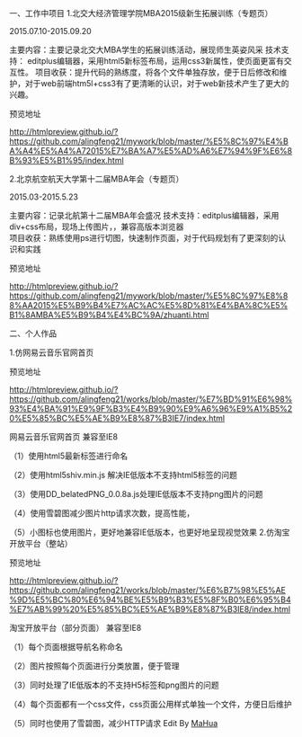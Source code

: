 <html lang="en"><head>
    <meta charset="UTF-8">
    <title></title>
</head>
<body marginheight="0"><p>一、工作中项目
1.北交大经济管理学院MBA2015级新生拓展训练（专题页）

</p>
<p>2015.07.10-2015.09.20

</p>
<p>主要内容：主要记录北交大MBA学生的拓展训练活动，展现师生英姿风采
技术支持： editplus编辑器，采用html5新标签布局，运用css3新属性，使页面更富有交互性。
项目收获：提升代码的熟练度，将各个文件单独存放，便于日后修改和维护，对于web前端htm5l+css3有了更清晰的认识，对于web新技术产生了更大的兴趣。

</p>
<p>预览地址

</p>
<p><a href="http://htmlpreview.github.io/?https://github.com/alingfeng21/mywork/blob/master/%E5%8C%97%E4%BA%A4%E5%A4%A72015%E7%BA%A7%E5%AD%A6%E7%94%9F%E6%8B%93%E5%B1%95/index.html">http://htmlpreview.github.io/?https://github.com/alingfeng21/mywork/blob/master/%E5%8C%97%E4%BA%A4%E5%A4%A72015%E7%BA%A7%E5%AD%A6%E7%94%9F%E6%8B%93%E5%B1%95/index.html</a>


</p>
<p>2.北京航空航天大学第十二届MBA年会（专题页）

</p>
<p>2015.03-2015.5.23

</p>
<p>主要内容：记录北航第十二届MBA年会盛况
技术支持：editplus编辑器，采用div+css布局，现场上传图片，，兼容高版本浏览器<br>项目收获：熟练使用ps进行切图，快速制作页面，对于代码规划有了更深刻的认识和实践 

</p>
<p>预览地址

</p>
<p><a href="http://htmlpreview.github.io/?https://github.com/alingfeng21/mywork/blob/master/%E5%8C%97%E8%88%AA2015%E5%B9%B4%E7%AC%AC%E5%8D%81%E4%BA%8C%E5%B1%8AMBA%E5%B9%B4%E4%BC%9A/zhuanti.html">http://htmlpreview.github.io/?https://github.com/alingfeng21/mywork/blob/master/%E5%8C%97%E8%88%AA2015%E5%B9%B4%E7%AC%AC%E5%8D%81%E4%BA%8C%E5%B1%8AMBA%E5%B9%B4%E4%BC%9A/zhuanti.html</a>

</p>
<p>二、个人作品

</p>
<p>1.仿网易云音乐官网首页

</p>
<p>预览地址

</p>
<p><a href="http://htmlpreview.github.io/?https://github.com/alingfeng21/works/blob/master/%E7%BD%91%E6%98%93%E4%BA%91%E9%9F%B3%E4%B9%90%E9%A6%96%E9%A1%B5%20%E5%85%BC%E5%AE%B9%E8%87%B3IE7/index.html">http://htmlpreview.github.io/?https://github.com/alingfeng21/works/blob/master/%E7%BD%91%E6%98%93%E4%BA%91%E9%9F%B3%E4%B9%90%E9%A6%96%E9%A1%B5%20%E5%85%BC%E5%AE%B9%E8%87%B3IE7/index.html</a>

</p>
<p>网易云音乐官网首页 兼容至IE8

</p>
<p>（1）使用html5最新标签进行命名

</p>
<p>（2）使用html5shiv.min.js 解决IE低版本不支持html5标签的问题

</p>
<p>（3）使用DD_belatedPNG_0.0.8a.js处理IE低版本不支持png图片的问题

</p>
<p>（4）使用雪碧图减少图片http请求次数，提高性能，

</p>
<p>（5）小图标也使用图片，更好地兼容IE低版本，也更好地呈现视觉效果
2.仿淘宝开放平台（整站）

</p>
<p>预览地址

</p>
<p><a href="http://htmlpreview.github.io/?https://github.com/alingfeng21/works/blob/master/%E6%B7%98%E5%AE%9D%E5%BC%80%E6%94%BE%E5%B9%B3%E5%8F%B0%E6%95%B4%E7%AB%99%20%E5%85%BC%E5%AE%B9%E8%87%B3IE8/index.html">http://htmlpreview.github.io/?https://github.com/alingfeng21/works/blob/master/%E6%B7%98%E5%AE%9D%E5%BC%80%E6%94%BE%E5%B9%B3%E5%8F%B0%E6%95%B4%E7%AB%99%20%E5%85%BC%E5%AE%B9%E8%87%B3IE8/index.html</a>

</p>
<p>淘宝开放平台（部分页面）  兼容至IE8

</p>
<p>（1）每个页面根据导航名称命名

</p>
<p>（2）图片按照每个页面进行分类放置，便于管理

</p>
<p>（3）同时处理了IE低版本的不支持H5标签和png图片的问题

</p>
<p>（4）每个页面都有一个css文件，css页面公用样式单独一个文件，方便日后维护

</p>
<p>（5）同时也使用了雪碧图，减少HTTP请求
Edit By <a href="http://mahua.jser.me">MaHua</a></p>
</body></html>

